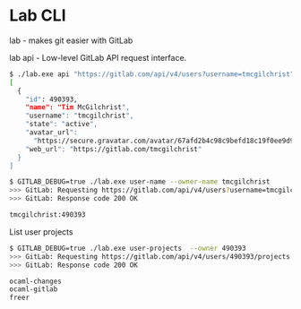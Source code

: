 Lab CLI
==========

lab - makes git easier with GitLab

lab api - Low-level GitLab API request interface.
```sh
$ ./lab.exe api "https://gitlab.com/api/v4/users?username=tmcgilchrist"
[
  {
    "id": 490393,
    "name": "Tim McGilchrist",
    "username": "tmcgilchrist",
    "state": "active",
    "avatar_url":
      "https://secure.gravatar.com/avatar/67afd2b4c98c9befd18c19f0ee9d94dc?s=80&d=identicon",
    "web_url": "https://gitlab.com/tmcgilchrist"
  }
]
```


```sh
$ GITLAB_DEBUG=true ./lab.exe user-name --owner-name tmcgilchrist
>>> GitLab: Requesting https://gitlab.com/api/v4/users?username=tmcgilchrist
>>> GitLab: Response code 200 OK

tmcgilchrist:490393
```

List user projects

```sh
$ GITLAB_DEBUG=true ./lab.exe user-projects  --owner 490393
>>> GitLab: Requesting https://gitlab.com/api/v4/users/490393/projects
>>> GitLab: Response code 200 OK

ocaml-changes
ocaml-gitlab
freer
```
